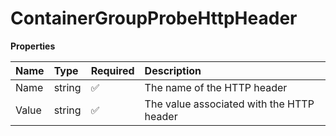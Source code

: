 # ContainerGroupProbeHttpHeader

**Properties**

| Name  | Type   | Required | Description                               |
| :---- | :----- | :------- | :---------------------------------------- |
| Name  | string | ✅       | The name of the HTTP header               |
| Value | string | ✅       | The value associated with the HTTP header |
